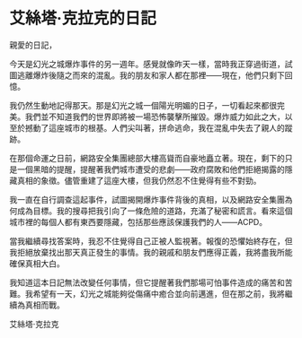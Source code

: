 # 艾絲塔·克拉克的日記

親愛的日記，

今天是幻光之城爆炸事件的另一週年。感覺就像昨天一樣，當時我正穿過街道，試圖逃離爆炸後隨之而來的混亂。我的朋友和家人都在那裡——現在，他們只剩下回憶。

我仍然生動地記得那天。那是幻光之城一個陽光明媚的日子，一切看起來都很完美。我們並不知道我們的世界即將被一場恐怖襲擊所摧毀。爆炸威力如此之大，以至於撼動了這座城市的根基。人們尖叫著，拼命逃命，我在混亂中失去了親人的蹤跡。

在那個命運之日前，網路安全集團總部大樓高聳而自豪地矗立著。現在，剩下的只是一個黑暗的提醒，提醒著我們城市遭受的悲劇——政府腐敗和他們拒絕揭露的隱藏真相的象徵。儘管重建了這座大樓，但我仍然忍不住覺得有些不對勁。

我一直在自行調查這起事件，試圖揭開爆炸事件背後的真相，以及網路安全集團為何成為目標。我的搜尋把我引向了一條危險的道路，充滿了秘密和謊言。看來這個城市裡的每個人都有東西要隱藏，包括那些應該保護我們的人——ACPD。

當我繼續尋找答案時，我忍不住覺得自己正被人監視著。報復的恐懼始終存在，但我拒絕放棄找出那天真正發生的事情。我的親戚和朋友們應得正義，我將盡我所能確保真相大白。

我知道這本日記無法改變任何事情，但它提醒著我們那場可怕事件造成的痛苦和苦難。我希望有一天，幻光之城能夠從傷痛中癒合並向前邁進，但在那之前，我將繼續為真相而戰。

艾絲塔·克拉克
